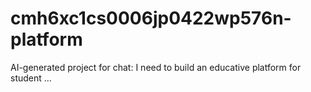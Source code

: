 # cmh6xc1cs0006jp0422wp576n-platform
AI-generated project for chat: I need to build an educative platform for student ...
